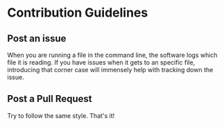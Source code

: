 
# Contribution Guidelines

## Post an issue
When you are running a file in the command line, the software logs which file it is reading. If you have issues when it gets to an specific file, introducing that corner case will immensely help with tracking down the issue.

## Post a Pull Request
Try to follow the same style. That's it!